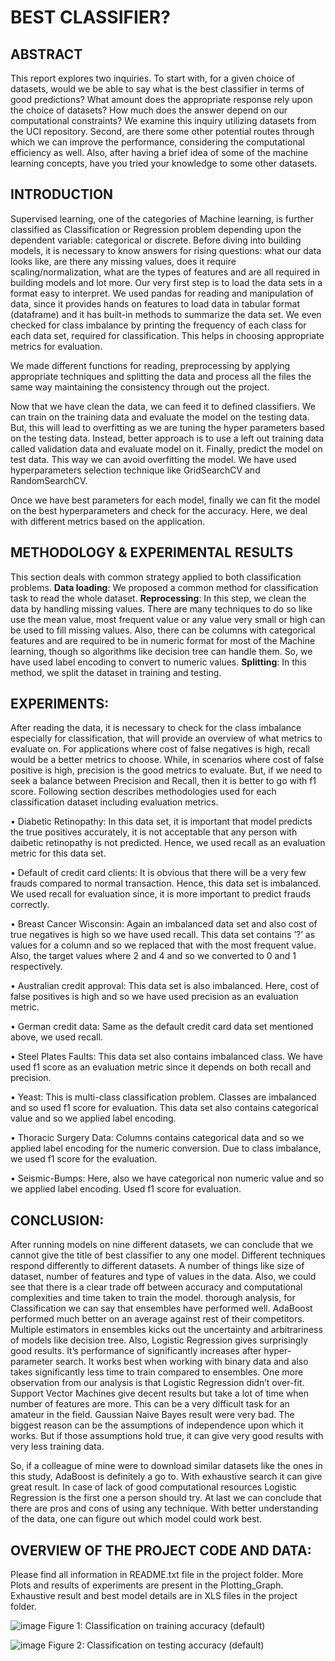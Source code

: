 # BEST CLASSIFIER?
## ABSTRACT
This report explores two inquiries. To start with, for a given choice of datasets, would we be able to say what is the best classifier in terms of good predictions? What amount does the appropriate response rely upon the choice of datasets? How much does the answer depend on our computational constraints? We examine this inquiry utilizing datasets from the UCI repository. Second, are there some other potential routes through which we can improve the performance, considering the computational efficiency as well. Also, after having a brief idea of some of the machine learning concepts, have you tried your knowledge to some other datasets.

## INTRODUCTION
Supervised learning, one of the categories of Machine learning, is further classified as Classification or Regression problem depending upon the dependent variable: categorical or discrete. Before diving into building models, it is necessary to know answers for rising questions: what our data looks like, are there any missing values, does it require scaling/normalization, what are the types of features and are all required in building models and lot more. Our very first step is to load the data sets in a format easy to interpret. We used pandas for reading and manipulation of data, since it provides hands on features to load data in tabular format (dataframe) and it has built-in methods to summarize the data set. We even checked for class imbalance by printing the frequency of each class for each data set, required for classification. This helps in choosing appropriate metrics for evaluation.

We made different functions for reading, preprocessing by applying appropriate techniques and splitting the data and process all the files the same way maintaining the consistency through out the project.

Now that we have clean the data, we can feed it to defined classifiers. We can train on the training data and evaluate the model on the testing data. But, this will lead to overfitting as we are tuning the hyper parameters based on the testing data. Instead, better approach is to use a left out training data called validation data and evaluate model on it. Finally, predict the model on test data. This way we can avoid overfitting the model. We have used hyperparameters selection technique like GridSearchCV and RandomSearchCV.

Once we have best parameters for each model, finally we can fit the model on the best hyperparameters and check for the accuracy. Here, we deal with different metrics based on the application.

## METHODOLOGY & EXPERIMENTAL RESULTS
This section deals with common strategy applied to both classification problems. **Data loading**: We proposed a common method for classification task to read the whole dataset. **Reprocessing**: In this step, we clean the data by handling missing values. There are many techniques to do so like use the mean value, most frequent value or any value very small or high can be used to fill missing values. Also, there can be columns with categorical features and are required to be in numeric format for most of the Machine learning, though so algorithms like decision tree can handle them. So, we have used label encoding to convert to numeric values. **Splitting**: In this method, we split the dataset in training and testing.

## EXPERIMENTS:
After reading the data, it is necessary to check for the class imbalance especially for classification, that will provide an overview of what metrics to evaluate on. For applications where cost of false negatives is high, recall would be a better metrics to choose. While, in scenarios where cost of false positive is high, precision is the good metrics to evaluate. But, if we need to seek a balance between Precision and Recall, then it is better to go with f1 score. Following section describes methodologies used for each classification dataset including evaluation metrics.

• Diabetic Retinopathy: In this data set, it is important that model predicts the true positives accurately, it is not acceptable that any person with daibetic retinopathy is not predicted. Hence, we used recall as an evaluation metric for this data set.

• Default of credit card clients: It is obvious that there will be a very few frauds compared to normal transaction. Hence, this data set is imbalanced. We used recall for evaluation since, it is more important to predict frauds correctly.

• Breast Cancer Wisconsin: Again an imbalanced data set and also cost of true negatives is high so we have used recall. This data set contains ’?’ as values for a column and so we replaced that with the most frequent value. Also, the target values where 2 and 4 and so we converted to 0 and 1 respectively.

• Australian credit approval: This data set is also imbalanced. Here, cost of false positives is high and so we have used precision as an evaluation metric.

• German credit data: Same as the default credit card data set mentioned above, we used recall.

• Steel Plates Faults: This data set also contains imbalanced class. We have used f1 score as an evaluation metric since it depends on both recall and precision.

• Yeast: This is multi-class classification problem. Classes are imbalanced and so used f1 score for evaluation. This data set also contains categorical value and so we applied label encoding.

• Thoracic Surgery Data: Columns contains categorical data and so we applied label encoding for the numeric conversion. Due to class imbalance, we used f1 score for the evaluation.

• Seismic-Bumps: Here, also we have categorical non numeric value and so we applied label encoding. Used f1 score for evaluation.

## CONCLUSION:
After running models on nine different datasets, we can conclude that we cannot give the title of best classifier to any one model. Different techniques respond differently to different datasets. A number of things like size of dataset, number of features and type of values in the data. Also, we could see that there is a clear trade off between accuracy and computational complexities and time taken to train the model. thorough analysis, for Classification we can say that ensembles have performed well. AdaBoost performed much better on an average against rest of their competitors. Multiple estimators in ensembles kicks out the uncertainty and arbitrariness of models like decision tree. Also, Logistic Regression gives surprisingly good results. It’s performance of significantly increases after hyper-parameter search. It works best when working with binary data and also takes significantly less time to train compared to ensembles. One more observation from our analysis is that Logistic Regression didn’t over-fit. Support Vector Machines give decent results but take a lot of time when number of features are more. This can be a very difficult task for an amateur in the field. Gaussian Naive Bayes result were very bad. The biggest reason can be the assumptions of independence upon which it works. But if those assumptions hold true, it can give very good results with very less training data.

So, if a colleague of mine were to download similar datasets like the ones in this study, AdaBoost is definitely a go to. With exhaustive search it can give great result. In case of lack of good computational resources Logistic Regression is the first one a person should try. At last we can conclude that there are pros and cons of using any technique. With better understanding of the data, one can figure out which model could work best.

## OVERVIEW OF THE PROJECT CODE AND DATA:
Please find all information in README.txt file in the project folder. More Plots and results of experiments are present in the Plotting_Graph. Exhaustive result and best model details are in XLS files in the project folder.

![image](https://user-images.githubusercontent.com/31453658/131103799-fe61550d-151a-4290-b269-7afab61d7903.png)
Figure 1: Classification on training accuracy (default)

![image](https://user-images.githubusercontent.com/31453658/131103855-62128b3d-8a75-4586-8897-39c151a4094d.png)
Figure 2: Classification on testing accuracy (default)



